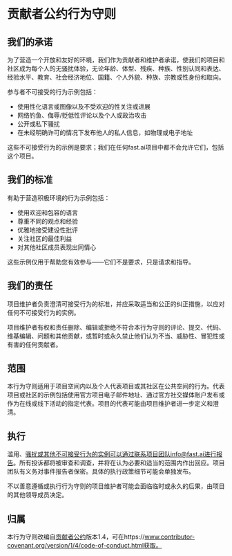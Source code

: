 # 贡献者公约行为守则

## 我们的承诺

为了营造一个开放和友好的环境，我们作为贡献者和维护者承诺，使我们的项目和社区成为每个人的无骚扰体验，无论年龄、体型、残疾、种族、性别认同和表达、经验水平、教育、社会经济地位、国籍、个人外貌、种族、宗教或性身份和取向。

参与者不可接受的行为示例包括：

* 使用性化语言或图像以及不受欢迎的性关注或进展
* 网络钓鱼、侮辱/贬低性评论以及个人或政治攻击
* 公开或私下骚扰
* 在未经明确许可的情况下发布他人的私人信息，如物理或电子地址

这些不可接受行为的示例是要求；我们在任何fast.ai项目中都不会允许它们，包括这个项目。

## 我们的标准

有助于营造积极环境的行为示例包括：

* 使用欢迎和包容的语言
* 尊重不同的观点和经验
* 优雅地接受建设性批评
* 关注社区的最佳利益
* 对其他社区成员表现出同情心

这些示例仅用于帮助您有效参与——它们不是要求，只是请求和指导。

## 我们的责任

项目维护者负责澄清可接受行为的标准，并应采取适当和公正的纠正措施，以应对任何不可接受行为的实例。

项目维护者有权和责任删除、编辑或拒绝不符合本行为守则的评论、提交、代码、维基编辑、问题和其他贡献，或暂时或永久禁止他们认为不当、威胁性、冒犯性或有害的任何贡献者。

## 范围

本行为守则适用于项目空间内以及个人代表项目或其社区在公共空间的行为。代表项目或社区的示例包括使用官方项目电子邮件地址、通过官方社交媒体账户发布或作为在线或线下活动的指定代表。项目的代表可能由项目维护者进一步定义和澄清。

## 执行

滥用、骚扰或其他不可接受行为的实例可以通过联系项目团队info@fast.ai进行报告。所有投诉都将被审查和调查，并将在认为必要和适当的范围内作出回应。项目团队有义务对事件报告者保密。具体的执行政策细节可能会单独发布。

不以善意遵循或执行行为守则的项目维护者可能会面临临时或永久的后果，由项目的其他领导成员决定。

## 归属

本行为守则改编自[贡献者公约][主页]版本1.4，可在https://www.contributor-covenant.org/version/1/4/code-of-conduct.html获取。

[主页]: https://www.contributor-covenant.org